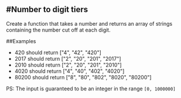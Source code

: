
#Number to digit tiers
---
Create a function that takes a number and returns an array of strings containing the number cut off at each digit.

##Examples
* 420 should return ["4", "42", "420"]
* 2017 should return ["2", "20", "201", "2017"]
* 2010 should return ["2", "20", "201", "2010"]
* 4020 should return ["4", "40", "402", "4020"]
* 80200 should return ["8", "80", "802", "8020", "80200"]

PS: The input is guaranteed to be an integer in the range ```[0, 1000000]```